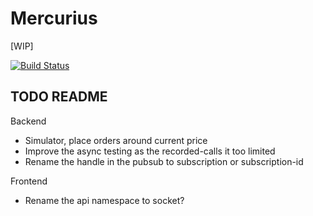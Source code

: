 # Mercurius

[WIP]

[![Build Status](https://travis-ci.org/eeng/mercurius.svg?branch=master)](https://travis-ci.org/eeng/mercurius)

## TODO README

Backend

- Simulator, place orders around current price
- Improve the async testing as the recorded-calls it too limited
- Rename the handle in the pubsub to subscription or subscription-id

Frontend

- Rename the api namespace to socket?
